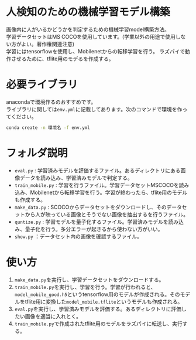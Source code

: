 # 人検知のための機械学習モデル構築

画像内に人がいるかどうかを判定するための機械学習model構築方法。  
学習データセットはMS COCOを使用しています。(学業以外の用途で使用しない方がよい。著作権関連注意)  
学習にはtensorflowを使用し、Mobilenetからの転移学習を行う。
ラズパイで動作させるために、tflite用のモデるを作成する。


# 必要ライブラリ
anacondaで環境作るのおすすめです。  
ライブラリに関しては`emv.yml`に記載してあります。次のコマンドで環境を作ってください。
```bash
conda create -n 環境名 -f env.yml
```


# フォルダ説明  
- `eval.py` : 学習済みモデルを評価するファイル。あるディレクトリにある画像データを読み込み、学習済みモデルで判定する。
- `train_mobile.py` : 学習を行うファイル。学習データセットMSCOCOを読み込み、Mobilenetから転移学習を行う。学習が終わったら、tflite用のモデルも作成する。
- `make_data.py` : SCOCOからデータセットをダウンロードし、そのデータセットから人が映っている画像とそうでない画像を抽出するを行うファイル。
- `quntize.py` : 学習モデルを量子化するファイル。学習済みモデルを読み込み、量子化を行う。多分エラーが起きるから使わない方がいい。
- `show.py` ：データセット内の画像を確認するファイル。

# 使い方
1. `make_data.py`を実行し、学習データセットをダウンロードする。
2. `train_mobile.py`を実行し、学習を行う。学習が行われると、`model_mobile_good.h5`というtensorflow用のモデルが作成される。そのモデルをtflite用に変換した`model_mobile.tflite`というモデルも作成される。
3. `eval.py`を実行し、学習済みモデルを評価する。あるディレクトリに評価したい画像を適当に入れとく。
4. `train_mobile.py`で作成されたtflite用のモデルをラズパイに転送し、実行する。




